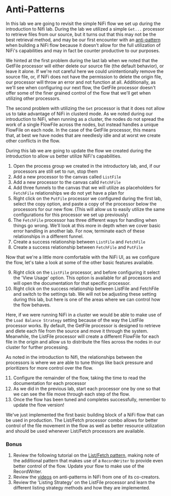 # Anti-Patterns

In this lab we are going to revisit the simple NiFi flow we set up during the introduction to Nifi lab. During the lab we utilized a simple `Get...` 
processor to retrieve files from our source, but it turns out that this may not be the best retrieval method, and may be our first encounter with an 
[anti-pattern](https://en.wikipedia.org/wiki/Anti-pattern) when building a NiFi flow because it doesn't allow for the full utilization of NiFi's 
capabilities and may in fact be counter productive to our purposes.

We hinted at the first problem during the last lab when we noted that the GetFile processor will either delete our source file (the default behavior), 
or leave it alone. If we're not careful here we could unintentionally remove the source file, or, if NiFi does not have the permission to delete the 
origin file, our processor will throw an error and not function at all. Additionally, as we'll see when configuring our next flow, the GetFile processor 
doesn't offer some of the finer grained control of the flow that we'll get when utilizing other processors.

The second problem with utilizing the `Get` processor is that it does not allow us to take advantage of NiFi in clusterd mode. As we noted during our 
introduction to NiFi, when running as a cluster, the nodes do not spread the work of a single FlowFile across the nodes, but instead handles a unique FlowFile 
on each node. In the case of the GetFile processor, this means that, at best we have nodes that are needlesly idle and at worst we create other conflicts in 
the flow.

During this lab we are going to update the flow we created during the introduction to allow us better utilize NiFi's capabilities.

1) Open the process group we created in the introductory lab, and, if our processors are still set to run, stop them
2) Add a new processor to the canvas called `ListFile`
3) Add a new processor to the canvas calld `FetchFile`
4) Add three funnels to the canvas that we will utilize as placeholders for `FetchFile` relationships we do not yet have a plan for
5) Right click on the `PutFile` processor we configured during the first lab, select the copy option, and paste a copy of the processor below the processors 
for our new flow. (This will allow us to easily utilize the same configurations for this processor we set up previously) 
6) The `FetchFile` processor has three different ways for handling when things go wrong. We'll look at this more in depth when we cover basic error handling 
in another lab. For now, terminate each of these relationships in a different funnel.
7) Create a success relationship between `ListFile` and `FetchFile`
8) Create a success relationship between `FetchFile` and `PutFile`

Now that we're a little more comfortable with the NiFi UI, as we configure the flow, let's take a look at some of the other basic features available.

9) Right click on the `ListFile` processor, and before configuring it select the 'View Usage' option. This option is available for all processors and will open 
the documentation for that specific processor.
10) Right click on the success relationship between ListFile and FetchFile and switch to the settings tab. We will not be adjusting these setting during this lab, 
but here is one of the areas where we can control how the flow behaves. 

Here, if we were running NiFi in a cluster we would be able to make use of the `Load Balance Strategy` setting because of the way the ListFile processor works. By default, the GetFile processor is designed to retrieve and dlete each file from the source and move it through the system. Meanwhile, the ListFile processor will create a different 
FlowFile for each file in the origin and allow us to distribute the files across the nodes in our cluster for further processing. 

As noted in the introduction to Nifi, the relationships between the processors is where we are able to tune things like back pressure and prioritizers for more control 
over the flow.

11) Configure the remainder of the flow, taking the time to read the documentation for each processor
12) As we did in the previous lab, start each processor one by one so that we can see the file move through each step of the flow.
13) Once the flow has been tuned and completes successfully, remember to update the flow version!

We've just implemented the first basic building block of a NiFi flow that can be used in production. The List/Fetch processor combo allows for better control of the file movement in the flow as well as better resource utilization and should be used whenever List/Fetch processors are available.

### Bonus

1) Review the following tutorial on the [List/Fetch pattern](https://www.youtube.com/watch?v=7mbxJxjGj3w), making note of the additional pattern that makes use of a `RecordWriter` to provide even better control of the flow. Update your flow to make use of the RecordWriter.  
2) Review the [videos](https://www.youtube.com/watch?v=RjWstt7nRVY) on anti-patterns in NiFi from one of its co-creators.  
3) Review the 'Listing Strategy' on the ListFile processor and learn the different listing strategy methods and how they are implemented.